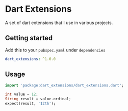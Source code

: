 # Dart Extensions

A set of dart extensions that I use in various projects.

## Getting started

Add this to your `pubspec.yaml` under `dependencies`

```yaml
dart_extensions: ^1.0.0
```

## Usage

```dart
import 'package:dart_extensions/dart_extensions.dart';

int value = 12;
String result = value.ordinal;
expect(result, '12th');
```
